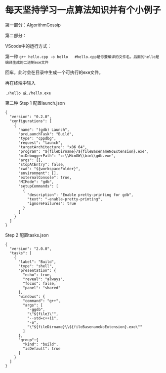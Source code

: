 # 每天坚持学习一点算法知识并有个小例子

第一部分：AlgorithmGossip

第二部分：



VScode中的运行方式：

第一种
```g++ hello.cpp -o hello   #hello.cpp是你要编译的文件名，后面的hello是编译生成的二进制exe文件```

回车，此时会在目录中生成一个可执行的exe文件。

再在终端中输入

``` ./hello 或./hello.exe ```


第二种
Step 1 配置launch.json

```
{
  "version": "0.2.0",
  "configurations": [
    {
      "name": "(gdb) Launch",
      "preLaunchTask": "Build",
      "type": "cppdbg",
      "request": "launch",
      "targetArchitecture": "x86_64",
      "program": "${fileDirname}/${fileBasenameNoExtension}.exe",
      "miDebuggerPath": "c:\\MinGW\\bin\\gdb.exe",
      "args": [],
      "stopAtEntry": false,
      "cwd": "${workspaceFolder}",
      "environment": [],
      "externalConsole": true,
      "MIMode": "gdb",
      "setupCommands": [
        {
          "description": "Enable pretty-printing for gdb",
          "text": "-enable-pretty-printing",
          "ignoreFailures": true
        }
      ]
    }
  ]
} 
```



Step 2 配置tasks.json

```
{
  "version": "2.0.0",
  "tasks": [
    {
      "label": "Build",
      "type": "shell",
      "presentation": {
        "echo": true,
        "reveal": "always",
        "focus": false,
        "panel": "shared"
      },
      "windows": {
        "command": "g++",
        "args": [
          "-ggdb",
          "\"${file}\"",
          "--std=c++11",
          "-o",
          "\"${fileDirname}\\${fileBasenameNoExtension}.exe\""
        ]
      },
      "group":{
        "kind": "build",
        "isDefault": true
      }
    }
  ]
}
```
